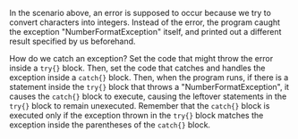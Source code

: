 In the scenario above, an error is supposed to occur because we try to convert characters into integers. Instead of the error, the program caught the exception "NumberFormatException" itself, and printed out a different result specified by us beforehand.

How do we catch an exception? Set the code that might throw the error inside a `try{}` block. Then, set the code that catches and handles the exception inside a `catch{}` block. Then, when the program runs, if there is a statement inside the `try{}` block that throws a "NumberFormatException", it causes the `catch{}` block to execute, causing the leftover statements in the `try{}` block to remain unexecuted. Remember that the `catch{}` block is executed only if the exception thrown in the `try{}` block matches the exception inside the parentheses of the `catch{}` block.

